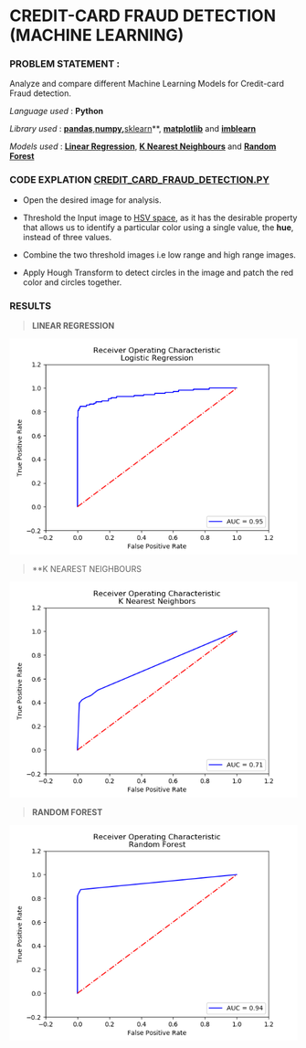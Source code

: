 # CREDIT-CARD FRAUD DETECTION (MACHINE LEARNING)


### PROBLEM STATEMENT : 
Analyze and compare different Machine Learning Models for Credit-card Fraud detection.

_Language used_ : **Python**

_Library used_ : **[pandas](https://pandas.pydata.org/)**,**[numpy](https://numpy.org/),**[sklearn](https://scikit-learn.org/)**,
**[matplotlib](https://matplotlib.org/)** and **[imblearn](https://imbalanced-learn.readthedocs.io/en/stable/api.html)**

_Models used_ : **[Linear Regression](https://towardsdatascience.com/linear-regression-detailed-view-ea73175f6e86)**, 
**[K Nearest Neighbours](https://towardsdatascience.com/machine-learning-basics-with-the-k-nearest-neighbors-algorithm-6a6e71d01761)** and
**[Random Forest](https://towardsdatascience.com/understanding-random-forest-58381e0602d2)**


### CODE EXPLATION [CREDIT_CARD_FRAUD_DETECTION.PY](https://github.com/smitz94/Projects/blob/master/Credit-card-fraud/credit_card_fraud_detection.py)
* Open the desired image for analysis.

* Threshold the Input image to [HSV space](https://en.wikipedia.org/wiki/HSL_and_HSV), as it has the desirable property 
that allows us to identify a particular color using a single value, the **hue**, instead of three values. 

* Combine the two threshold images i.e low range and high range images.

* Apply Hough Transform to detect circles in the image and patch the red color and circles together.

### RESULTS

> **LINEAR REGRESSION**

![](https://github.com/smitz94/Projects/blob/master/Credit-card-fraud/Figure_1.png)

> **K NEAREST NEIGHBOURS

![](https://github.com/smitz94/Projects/blob/master/Credit-card-fraud/Figure_2.png)

> **RANDOM FOREST**

![](https://github.com/smitz94/Projects/blob/master/Credit-card-fraud/Figure_3.png)
